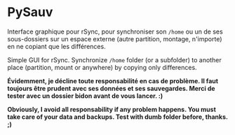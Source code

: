 # PySauv

Interface graphique pour rSync, pour synchroniser son `/home` ou un de ses sous-dossiers sur un espace externe (autre partition, montage, n'importe) en ne copiant que les différences.

Simple GUI for rSync. Synchronize `/home` folder (or a subfolder) to another place (partition, mount or anywhere) by copying only differences.

**Évidemment, je décline toute responsabilité en cas de problème. Il faut toujours être prudent avec ses données et ses sauvegardes. Merci de tester avec un dossier bidon avant de vous lancer. :)**

**Obviously, I avoid all responsability if any problem happens. You must take care of your data and backups. Test with dumb folder before, thanks. ;)**
